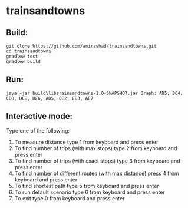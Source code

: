 # trainsandtowns

## Build:
```
git clone https://github.com/amirashad/trainsandtowns.git
cd trainsandtowns
gradlew test
gradlew build
```

## Run:
```
java -jar build\libsrainsandtowns-1.0-SNAPSHOT.jar Graph: AB5, BC4, CD8, DC8, DE6, AD5, CE2, EB3, AE7
```

## Interactive mode:

Type one of the following: 
1) To measure distance type 1 from keyboard and press enter 
2) To find number of trips (with max stops) type 2 from keyboard and press enter 
3) To find number of trips (with exact stops) type 3 from keyboard and press enter 
4) To find number of different routes (with max distance) press 4 from keyboard and press enter 
5) To find shortest path type 5 from keyboard and press enter 
6) To run default scenario type 6 from keyboard and press enter 
0) To exit type 0 from keyboard and press enter 